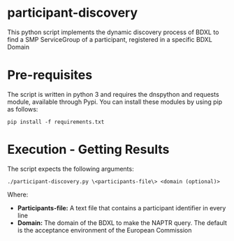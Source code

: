 # participant-discovery

This python script implements the dynamic discovery process of BDXL to find a SMP ServiceGroup of a participant, registered in a specific BDXL Domain

# Pre-requisites
The script is written in python 3 and requires the dnspython and requests module, available through Pypi. You can install these modules by using pip as follows:

    pip install -f requirements.txt

# Execution - Getting Results

The script expects the following arguments:

    ./participant-discovery.py \<participants-file\> <domain (optional)>
    
Where:
* **Participants-file:**  A text file that contains a participant identifier in every line
* **Domain:** The domain of the BDXL to make the NAPTR query. The default is the acceptance environment of the European Commission


